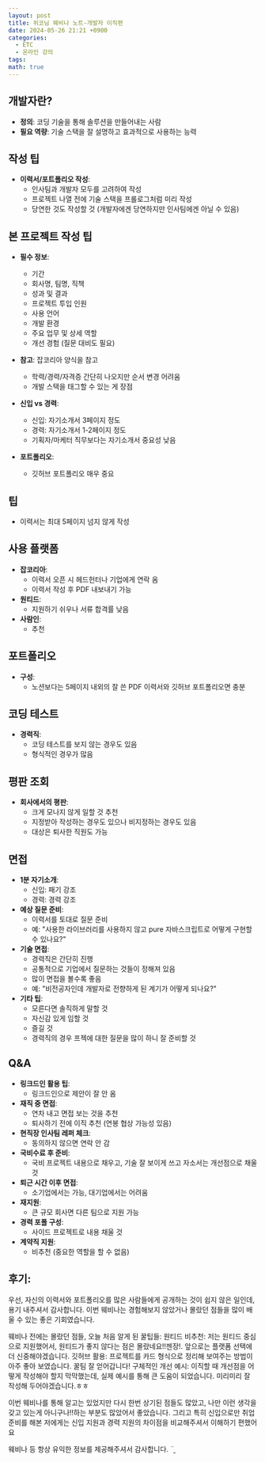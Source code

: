 ```yaml
---
layout: post
title: 위코님 웨비나 노트-개발자 이직편
date: 2024-05-26 21:21 +0900
categories:
  - ETC
  - 온라인 강의
tags: 
math: true
---
```

## 개발자란?

- **정의**: 코딩 기술을 통해 솔루션을 만들어내는 사람
- **필요 역량**: 기술 스택을 잘 설명하고 효과적으로 사용하는 능력

## 작성 팁

- **이력서/포트폴리오 작성**:
    - 인사팀과 개발자 모두를 고려하여 작성
    - 프로젝트 나열 전에 기술 스택을 프롤로그처럼 미리 작성
    - 당연한 것도 작성할 것 (개발자에겐 당연하지만 인사팀에겐 아닐 수 있음)

## 본 프로젝트 작성 팁

- **필수 정보**:
    
    - 기간
    - 회사명, 팀명, 직책
    - 성과 및 결과
    - 프로젝트 투입 인원
    - 사용 언어
    - 개발 환경
    - 주요 업무 및 상세 역할
    - 개선 경험 (질문 대비도 필요)
- **참고**: 잡코리아 양식을 참고
    
    - 학력/경력/자격증 간단히 나오지만 순서 변경 어려움
    - 개발 스택을 태그할 수 있는 게 장점
- **신입 vs 경력**:
    
    - 신입: 자기소개서 3페이지 정도
    - 경력: 자기소개서 1-2페이지 정도
    - 기획자/마케터 직무보다는 자기소개서 중요성 낮음
- **포트폴리오**:
    
    - 깃허브 포트폴리오 매우 중요

## 팁

- 이력서는 최대 5페이지 넘지 않게 작성

## 사용 플랫폼

- **잡코리아**:
    - 이력서 오픈 시 헤드헌터나 기업에게 연락 옴
    - 이력서 작성 후 PDF 내보내기 가능
- **원티드**:
    - 지원하기 쉬우나 서류 합격률 낮음
- **사람인**:
    - 추천

## 포트폴리오

- **구성**:
    - 노션보다는 5페이지 내외의 잘 쓴 PDF 이력서와 깃허브 포트폴리오면 충분

## 코딩 테스트

- **경력직**:
    - 코딩 테스트를 보지 않는 경우도 있음
    - 형식적인 경우가 많음

## 평판 조회

- **회사에서의 평판**:
    - 크게 모나지 않게 일할 것 추천
    - 지정받아 작성하는 경우도 있으나 비지정하는 경우도 있음
    - 대상은 퇴사한 직원도 가능

## 면접

- **1분 자기소개**:
    - 신입: 패기 강조
    - 경력: 경력 강조
- **예상 질문 준비**:
    - 이력서를 토대로 질문 준비
    - 예: "사용한 라이브러리를 사용하지 않고 pure 자바스크립트로 어떻게 구현할 수 있나요?"
- **기술 면접**:
    - 경력직은 간단히 진행
    - 공통적으로 기업에서 질문하는 것들이 정해져 있음
    - 많이 면접을 볼수록 좋음
    - 예: "비전공자인데 개발자로 전향하게 된 계기가 어떻게 되나요?"
- **기타 팁**:
    - 모른다면 솔직하게 말할 것
    - 자신감 있게 임할 것
    - 즐길 것
    - 경력직의 경우 프젝에 대한 질문을 많이 하니 잘 준비할 것

## Q&A

- **링크드인 활용 팁**:
    - 링크드인으로 제안이 잘 안 옴
- **재직 중 면접**:
    - 연차 내고 면접 보는 것을 추천
    - 퇴사하기 전에 이직 추천 (연봉 협상 가능성 있음)
- **현직장 인사팀 레퍼 체크**:
    - 동의하지 않으면 연락 안 감
- **국비수료 후 준비**:
    - 국비 프로젝트 내용으로 채우고, 기술 잘 보이게 쓰고 자소서는 개선점으로 채울 것
- **퇴근 시간 이후 면접**:
    - 소기업에서는 가능, 대기업에서는 어려움
- **재지원**:
    - 큰 규모 회사면 다른 팀으로 지원 가능
- **경력 포폴 구성**:
    - 사이드 프로젝트로 내용 채울 것
- **계약직 지원**:
    - 비추천 (중요한 역할을 할 수 없음)



## 후기:

우선, 자신의 이력서와 포트폴리오를 많은 사람들에게 공개하는 것이 쉽지 않은 일인데, 용기 내주셔서 감사합니다. 이번 웨비나는 경험해보지 않았거나 몰랐던 점들을 많이 배울 수 있는 좋은 기회였습니다.

웨비나 전에는 몰랐던 점들, 오늘 처음 알게 된 꿀팁들:
원티드 비추천: 저는 원티드 중심으로 지원했어서, 원티드가 좋지 않다는 점은 몰랐네요!!젠장!. 앞으로는 플랫폼 선택에 더 신중해야겠습니다.
깃허브 활용: 프로젝트를 카드 형식으로 정리해 보여주는 방법이 아주 좋아 보였습니다. 꿀팀 잘 얻어갑니다!
구체적인 개선 예시: 이직할 때 개선점을 어떻게 작성해야 할지 막막했는데, 실제 예시를 통해 큰 도움이 되었습니다. 미리미리 잘 작성해 두어야겠습니다.ㅎㅎ


이번 웨비나를 통해 알고는 있었지만 다시 한번 상기된 점들도 많았고, 나만 이런 생각을 갖고 있는게 아니구나!!하는 부분도 많았어서 좋았습니다. 그리고 특히 신입으로만 취업 준비를 해본 저에게는 신입 지원과 경력 지원의 차이점을 비교해주셔서 이해하기 편했어요

웨비나 등 항상 유익한 정보를 제공해주셔서 감사합니다. ¨̮